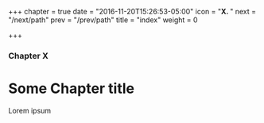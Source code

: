 +++
chapter = true
date = "2016-11-20T15:26:53-05:00"
icon = "<b>X. </b>"
next = "/next/path"
prev = "/prev/path"
title = "index"
weight = 0

+++

### Chapter X

# Some Chapter title

Lorem ipsum
